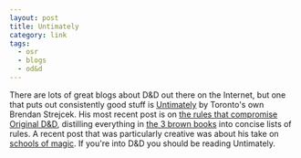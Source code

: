 ```yaml
---
layout: post
title: Untimately
category: link
tags:
  - osr
  - blogs
  - od&d
---
```


There are lots of great blogs about D&D out there on the Internet, but one that puts out consistently good stuff is [Untimately][] by Toronto's own Brendan Strejcek. His most recent post is on [the rules that compromise Original D&D][rules], distilling everything in [the 3 brown books][od&d] into concise lists of rules. A recent post that was particularly creative was about his take on [schools of magic][magic]. If you're into D&D you should be reading Untimately.


[untimately]: http://untimately.blogspot.ca/
[rules]: http://untimately.blogspot.ca/2012/07/od-engine.html
[magic]: http://untimately.blogspot.ca/2012/07/books-of-magic.html
[od&d]: http://www.acaeum.com/ddindexes/setpages/original.html
